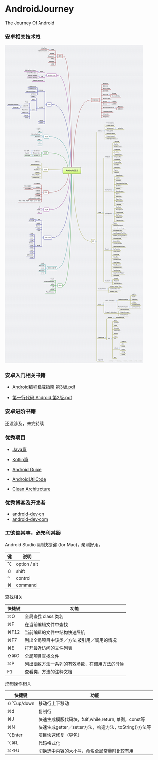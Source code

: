 # AndroidJourney
The Journey Of Android

### 安卓相关技术栈

![安卓技术栈](media/android_tech_graphic.png)


### 安卓入门相关书籍

* [Android编程权威指南 第3版.pdf](https://github.com/Beyond-Chao/AndroidJourney/blob/master/books/Android%E7%BC%96%E7%A8%8B%E6%9D%83%E5%A8%81%E6%8C%87%E5%8D%97%20%E7%AC%AC3%E7%89%88.pdf)

* [第一行代码 Android 第2版.pdf](https://github.com/Beyond-Chao/AndroidJourney/blob/master/books/%E7%AC%AC%E4%B8%80%E8%A1%8C%E4%BB%A3%E7%A0%81%20Android%20%E7%AC%AC2%E7%89%88-%E9%83%AD%E9%9C%96-%E4%BA%BA%E9%82%AE-2016.12-P580.pdf)

### 安卓进阶书籍

还没涉及，未完待续

### 优秀项目

* [Java篇](https://github.com/topics/android?l=java&o=desc&s=stars)

* [Kotlin篇](https://github.com/topics/android?l=kotlin&o=desc&s=stars)

* [Android Guide](https://github.com/codepath/android_guides)

* [AndroidUtilCode](https://github.com/Blankj/AndroidUtilCode)

* [Clean Architecture](https://github.com/android10/Android-CleanArchitecture)

### 优秀博客及开发者

* [android-dev-cn](https://github.com/android-cn/android-dev-cn)
* [android-dev-com](https://github.com/android-cn/android-dev-com)

### 工欲善其事，必先利其器

Android Studio `常用`快捷键 (for Mac)，亲测好用。
 
键 | 说明 |
-|-
⌥ | option / alt
⇧ | shift
⌃ | control
⌘ | command

查找相关

快捷键 | 功能 |  
-|-
⌘O | 全局查找 class 类名 | 
⌘F | 在当前编辑文件中查找 |
⌘F12 | 当前编辑的文件中结构快速导航 |
⌘F7 | 列出全局项目中该类／方法 被引用／调用的情况 |
⌘E | 打开最近访问的文件列表 |
⇧⌘O | 全局项目查找文件 |
⌘P | 列出函数方法一系列的有效参数，在调用方法的时候 |
F1 | 查看类，方法的注释文档 |

控制操作相关

快捷键 | 功能 |  
-|-
⇧⌥up/down | 移动行上下移动 |
⌘d | 复制行 |
⌘J | 快速生成模版代码块，如if,while,return, 单例，const等
⌘N | 快速生成getter／setter方法，构造方法，toString()方法等
⌥Enter | 项目快速修复（导包）
⌥⌘L | 代码格式化
⌘⇧U | 切换选中内容的大小写，命名全局常量时比较有用
